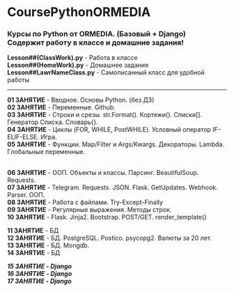 # CoursePythonORMEDIA
<h3>Курсы по Python от ORMEDIA. (Базовый + Django) <br>
Содержит работу в классе и домашние задания!</h3>

<b>Lesson##(ClassWork).py</b> - Работа в классе <br>
<b>Lesson##(HomeWork).py</b>  - Домашнее задание <br>
<b>Lesson##LawrNameClass.py</b>  - Самописанный класс для удобной работы <br>
<hr>
<b>01 ЗАНЯТИЕ</b> - Вводное. Основы Python. (без ДЗ) <br>
<b>02 ЗАНЯТИЕ</b> - Переменные. Github. <br>
<b>03 ЗАНЯТИЕ</b> - Строки и срезы. str.Format(). Кортежи(). Списки[]. Генератор Списка. Словарь{}.<br>
<b>04 ЗАНЯТИЕ</b> - Циклы (FOR, WHILE, PostWHILE). Условный оператор IF-ELIF-ELSE. Игра. <br>
<b>05 ЗАНЯТИЕ</b> - Функции. Map/Filter и Args/Kwargs. Декораторы. Lambda. Глобальные переменные. <br> <br>

<b>06 ЗАНЯТИЕ</b> - ООП. Объекты и классы. Парсинг. BeautifulSoup. Requests. <br>
<b>07 ЗАНЯТИЕ</b> - Telegram. Requests. JSON. Flask. GetUpdates. Webhook. Parser. ООП. <br>
<b>08 ЗАНЯТИЕ</b> - Работа с файлами. Try-Except-Finally <br>
<b>09 ЗАНЯТИЕ</b> - Регулярные выражения. Методы строк. <br>
<b>10 ЗАНЯТИЕ</b> - Flask. Jinja2. Bootstrap. POST/GET. render_template() <br>

<b>11 ЗАНЯТИЕ</b> - БД <br>
<b>12 ЗАНЯТИЕ</b> - БД. PostgreSQL. Postico. psycopg2. Валюты за 20 лет.<br>
<b>13 ЗАНЯТИЕ</b> - БД. Mongdb. <br>
<b>14 ЗАНЯТИЕ</b> - БД  <br>

***<b>15 ЗАНЯТИЕ</b> - Django  <br>***
***<b>16 ЗАНЯТИЕ</b> - Django  <br>***
***<b>17 ЗАНЯТИЕ</b> - Django  <br>***


